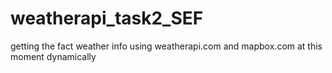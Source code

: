 # weatherapi_task2_SEF

getting the fact weather info using weatherapi.com and mapbox.com at this moment dynamically 
